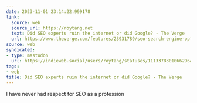 ```yaml
---
date: 2023-11-01 23:14:22.999178
link:
  source: web
  source_url: https://roytang.net
  text: Did SEO experts ruin the internet or did Google? - The Verge
  url: https://www.theverge.com/features/23931789/seo-search-engine-optimization-experts-google-results
source: web
syndicated:
- type: mastodon
  url: https://indieweb.social/users/roytang/statuses/111337830106629647
tags:
- web
title: Did SEO experts ruin the internet or did Google? - The Verge
---
```


I have never had respect for SEO as a profession